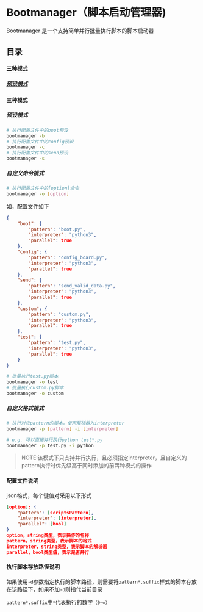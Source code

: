 # **Bootmanager（脚本启动管理器)**

Bootmanager 是一个支持简单并行批量执行脚本的脚本启动器

## **目录**

#### [三种模式](#三种模式)
##### [预设模式](#预设模式)

#### **三种模式**

##### **预设模式**

```bash
# 执行配置文件中的boot预设
bootmanager -b 
# 执行配置文件中的config预设
bootmanager -c 
# 执行配置文件中的send预设
bootmanager -s 
```

##### **自定义命令模式**
```bash
# 执行配置文件中的[option]命令
bootmanager -o [option]
```
如，配置文件如下
```json
{
    "boot": {
        "pattern": "boot.py",
        "interpreter": "python3",
        "parallel": true
    },
    "config": {
        "pattern": "config_board.py",
        "interpreter": "python3",
        "parallel": true
    },
    "send": {
        "pattern": "send_valid_data.py",
        "interpreter": "python3",
        "parallel": true
    },
    "custom": {
        "pattern": "custom.py",
        "interpreter": "python3",
        "parallel": true
    },
    "test": {
        "pattern": "test.py",
        "interpreter": "python3",
        "parallel": true
    }
}
```
```bash
# 批量执行test.py脚本
bootmanager -o test 
# 批量执行custom.py脚本
bootmanager -o custom 
```

##### **自定义格式模式**

```bash
# 执行对应pattern的脚本，使用解析器为interpreter
bootmanager -p [pattern] -i [interpreter]
```
```bash
# e.g. 可以直接并行执行python test*.py
bootmanager -p test.py -i python 
```

>NOTE:该模式下只支持并行执行，且必须指定interpreter，且自定义的pattern执行时优先级高于同时添加的前两种模式的操作

#### **配置文件说明**

json格式，每个键值对采用以下形式
```json
[option]: {
	"pattern": [scriptsPattern],
	"interpreter": [interpreter],
	"parallel": [bool]
}
option，string类型，表示操作的名称
pattern，string类型，表示脚本的格式
interpreter，string类型，表示脚本的解析器
parallel，bool类型值，表示是否并行
```

#### **执行脚本存放路径说明**

如果使用`-d`参数指定执行的脚本路径，则需要将`pattern*.suffix`样式的脚本存放在该路径下，如果不加`-d`则指代当前目录

`pattern*.suffix`中`*`代表执行的数字`（0~∞）`